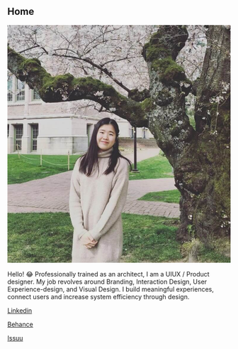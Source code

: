 ## Home

![profile](../docs/images/home/profile%202.jpg)

Hello! :joy: Professionally trained as an architect, I am a UIUX / Product designer. My job revolves around Branding, Interaction Design, User Experience-design, and Visual Design. I build meaningful experiences, connect users and increase system efficiency through design.

[Linkedin](https://my.linkedin.com/in/wen-qian-chua-a1a6451b0)

[Behance](https://www.behance.net/qianmade14c5)

[Issuu](https://issuu.com/wenqianchua)

